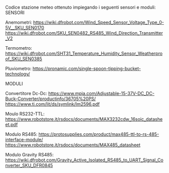 Codice stazione meteo ottenuto impiegando i seguenti sensori e moduli:
SENSORI

Anemometri:
https://wiki.dfrobot.com/Wind_Speed_Sensor_Voltage_Type_0-5V__SKU_SEN0170
https://wiki.dfrobot.com/SKU_SEN0482_RS485_Wind_Direction_Transmitter_V2

Termometro:
https://wiki.dfrobot.com/SHT31_Temperature_Humidity_Sensor_Weatherproof_SKU_SEN0385

Pluviometro:
https://pronamic.com/single-spoon-tipping-bucket-technology/ 

MODULI

Convertitore Dc-Dc: 
https://www.mpja.com/Adjustable-15-37V-DC_DC-Buck-Converter/productinfo/36705%20PS/ 
https://www.ti.com/lit/ds/symlink/lm2596.pdf

Moulo RS232-TTL:
https://www.robotstore.it/rsdocs/documents/MAX3232cdw_16soic_datasheet.pdf 

Modulo RS485: 
https://protosupplies.com/product/max485-ttl-to-rs-485-interface-module/ 
https://www.robotstore.it/rsdocs/documents/MAX485_datasheet

Modulo Gravity RS485:
https://wiki.dfrobot.com/Gravity_Active_Isolated_RS485_to_UART_Signal_Converter_SKU_DFR0845
